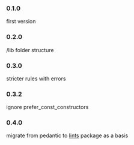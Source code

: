 ### 0.1.0

first version

### 0.2.0

/lib folder structure

### 0.3.0

stricter rules with errors

### 0.3.2

ignore prefer_const_constructors

### 0.4.0

migrate from pedantic to [lints](https://github.com/dart-lang/lints) package as a basis
